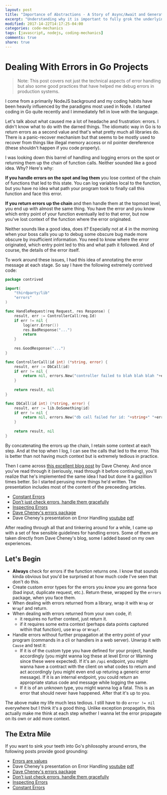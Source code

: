 ```yaml
---
layout: post
title: "Importance of Abstractions - A Story of Async/Await and Generators"
excerpt: "Understanding why it is important to fully grok the underlying abstraction of a system."
modified: 2017-14-22T14:17:25-04:00
categories: code-mechanics
tags: [javascript, nodejs, coding-mechanics]
comments: true
share: true
---
```


# Dealing With Errors in Go Projects

> Note: This post covers not just the technical aspects of error handling but also some good practices that have helped me debug errors in production systems.

I come from a primarily NodeJS background and my coding habits have been heavily influenced by the paradigms most used in Node. I started coding in Go quite recently and I immediately fell in love with the language.

Let's talk about what caused me a lot of headache and frustration: errors. I didn't know what to do with the darned things. The idiomatic way in Go is to return errors as a second value and that's what pretty much all libraries do. There is a panic-recover mechanism but that seems to be mostly used to recover from things like illegal memory access or nil pointer dereference (these shouldn't happen if you code properly).

I was looking down this barrel of handling and logging errors on the spot or returning them up the chain of function calls. Neither sounded like a good idea. Why? Here's why:

**If you handle errors on the spot and log them** you lose context of the chain of functions that led to this state. You can log variables local to the function, but you have no idea what path your program took to finally call this function and face this error.

**If you return errors up the chain** and then handle them at the topmost level, you end up with almost the same thing. You have the error and you know which entry point of your function eventually led to that error, but now you've lost context of the function where the error originated.

Neither sounds like a good idea, does it? Especially not at 4 in the morning when your boss calls you up to debug some obscure bug made more obscure by insufficient information. You need to know where the error originated, which entry point led to this and what path it followed. And of course, the details of the error itself.

To work around these issues, I had this idea of annotating the error message at each stage. So say I have the following extremely contrived code:

```go
package contrived

import(
    "thirdparty/lib"
    "errors"
)

func HandleRequest(req Request, res Response) {
    result, err := ControllerCall(req.Id)
    if err != nil {
        log(err.Error())
        res.BadResponse("...")
        return
    }
    
    res.GoodResponse("...")
}

func ControllerCall(id int) (*string, error) {
    result, err := DbCall(id)
    if err != nil {
        return nil, errors.New("controller failed to blah blah blah "+err.Error())
    }
    
    return result, nil
}

func DbCall(id int) (*string, error) {
    result, err := lib.DoSomething(id)
    if err != nil {
        return nil, errors.New("db call failed for id: "+string+" "+err.Error())
    }
    
    return result, nil
}
```

By concatenating the errors up the chain, I retain some context at each step. And at the top when I log, I can see the calls that led to the error. This is better than not having much context but is extremely tedious in practice.

Then I came across [this excellent blog post](https://dave.cheney.net/2016/06/12/stack-traces-and-the-errors-package) by Dave Cheney. And once you've read through it (seriously, read through it before continuing), you'll realize that he's implemented the same idea I had but done it a gazillion times better. So I started perusing more things he'd written. The presentation includes most of the content of the preceeding articles.

- [Constant Errors](https://dave.cheney.net/2016/04/07/constant-errors)
- [Don’t just check errors, handle them gracefully](https://dave.cheney.net/2016/04/27/dont-just-check-errors-handle-them-gracefully)
- [Inspecting Errors](https://dave.cheney.net/2014/12/24/inspecting-errors)
- [Dave Cheney's errors package](https://godoc.org/github.com/pkg/errors)
- Dave Cheney's presentation on Error Handling [youtube](https://www.youtube.com/watch?v=lsBF58Q-DnY) [pdf](https://dave.cheney.net/paste/gocon-spring-2016.pdf)

After reading through all that and tinkering around for a while, I came up with a set of few sensible guidelines for handling errors. Some of them are taken directly from Dave Cheney's blog, some I added based on my own experiences.

## Let's Begin

- **Always** check for errors if the function returns one. I know that sounds kinda obvious but you'd be surprised at how much code I've seen that don't do this.
- Create custom error types for the errors you _know_ you are gonna face (bad input, duplicate request, etc.). Return these, wrapped by the `errors` package, when you face them.
- When dealing with errors returned from a library, wrap it with `Wrap` or `Wrapf` and return.
- When dealing with errors returned from your own code, if:
  - it requires no further context, just return it.
  - if it requires some extra context (perhaps data points captured within that function), use `Wrap` or `Wrapf`.
- Handle errors without further propagation at the entry point of your program (commands in a cli or handlers in a web server). Unwrap it with `Cause` and test it:
  -  If it is of the custom type you have defined for your project, handle accordingly (you might wanna log these at level Error or Warning since these were expected). If it's an `/api` endpoint, you might wanna have a contract with the client on what codes to return and act accordingly (you might even end up returing a generic error message). If it is an internal endpoint, you could return an appropriate status code and message while logging the same.
  -  If it is of an unknown type, you might wanna log a fatal. This is an error that should never have happened. After that it's up to you.

The above make my life much less tedious. I still have to do `error != nil` everywhere but I think it's a good thing. Unlike exception propagatin, this actually make me think at each step whether I wanna let the error propagate on its own or add more context.

## The Extra Mile

If you want to sink your teeth into Go's philosophy around errors, the following posts provide good grounding:
- [Errors are values](https://blog.golang.org/errors-are-values)
- Dave Cheney's presentation on Error Handling [youtube](https://www.youtube.com/watch?v=lsBF58Q-DnY) [pdf](https://dave.cheney.net/paste/gocon-spring-2016.pdf)
- [Dave Cheney's errors package](https://godoc.org/github.com/pkg/errors)
- [Don’t just check errors, handle them gracefully](https://dave.cheney.net/2016/04/27/dont-just-check-errors-handle-them-gracefully)
- [Inspecting Errors](https://dave.cheney.net/2014/12/24/inspecting-errors)
- [Constant Errors](https://dave.cheney.net/2016/04/07/constant-errors)
